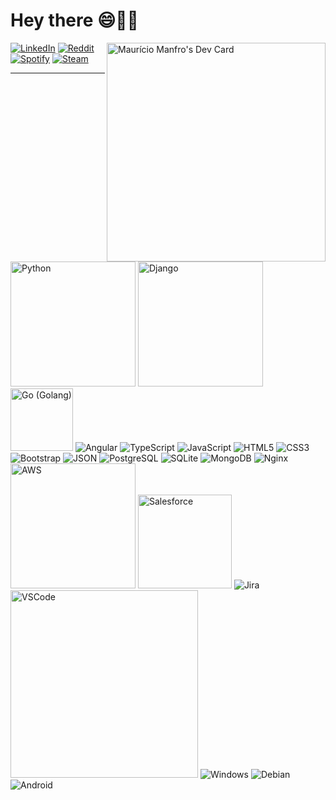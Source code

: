 # Hey there 😄🤘🏻
<a href="https://app.daily.dev/mmanfro">
    <img
        align="right"
        src="https://api.daily.dev/devcards/fb7d57eb3cdd4ffcaa95c9c477f0939f.png?r=qx5"
        width="350"
        height=""
        alt="Maurício Manfro's Dev Card"
    />
</a>
<a
    href="https://br.linkedin.com/in/mauriciomanfro?trk=profile-badge"
    target="_blank"
    ><img
        align="top"
        src="https://img.shields.io/badge/LinkedIn-0077B5?style=for-the-badge&logo=linkedin&logoColor=white"
        alt="LinkedIn"
/></a>
<a href="https://www.reddit.com/user/manfrowar" target="_blank"
    ><img
        align="top"
        src="https://img.shields.io/badge/Reddit-FF4500?style=for-the-badge&logo=reddit&logoColor=white"
        alt="Reddit"
/></a>
<a
    href="https://open.spotify.com/user/12160296631?si=7987c78bc3f94855"
    target="_blank"
    ><img
        align="top"
        src="https://img.shields.io/badge/Spotify-1ED760?&style=for-the-badge&logo=spotify&logoColor=white"
        alt="Spotify"
/></a>
<a href="https://steamcommunity.com/id/manfrowar/" target="_blank"
    ><img
        align="top"
        src="https://img.shields.io/badge/Steam-000000?style=for-the-badge&logo=steam&logoColor=white"
        alt="Steam"
/></a>
<hr />
<img
    src="https://img.shields.io/badge/Python-FFD43B?style=for-the-badge&logo=python&logoColor=blue"
    alt="Python"
    width="200"
/>
<img
    src="https://img.shields.io/badge/Django-092E20?style=for-the-badge&logo=django&logoColor=green"
    alt="Django"
    width="200"
/>
<img
    src="https://img.shields.io/badge/Go-00ADD8?style=for-the-badge&logo=go&logoColor=white"
    alt="Go (Golang)"
    width="100"
/>
<img
    src="https://img.shields.io/badge/Angular-DD0031?style=for-the-badge&logo=angular&logoColor=white"
    alt="Angular"
/>
<img
    src="https://img.shields.io/badge/TypeScript-007ACC?style=for-the-badge&logo=typescript&logoColor=white"
    alt="TypeScript"
/>
<img
    src="https://img.shields.io/badge/JavaScript-323330?style=for-the-badge&logo=javascript&logoColor=F7DF1E"
    alt="JavaScript"
/>
<img
    src="https://img.shields.io/badge/HTML5-E34F26?style=for-the-badge&logo=html5&logoColor=white"
    alt="HTML5"
/>
<img
    src="https://img.shields.io/badge/CSS3-1572B6?style=for-the-badge&logo=css3&logoColor=white"
    alt="CSS3"
/>
<img
    src="https://img.shields.io/badge/Bootstrap-563D7C?style=for-the-badge&logo=bootstrap&logoColor=white"
    alt="Bootstrap"
/>
<img
    src="https://img.shields.io/badge/json-5E5C5C?style=for-the-badge&logo=json&logoColor=white"
    alt="JSON"
/>
<img
    src="https://img.shields.io/badge/PostgreSQL-316192?style=for-the-badge&logo=postgresql&logoColor=white"
    alt="PostgreSQL"
/>
<img
    src="https://img.shields.io/badge/SQLite-07405E?style=for-the-badge&logo=sqlite&logoColor=white"
    alt="SQLite"
/>
<img
    src="https://img.shields.io/badge/MongoDB-4EA94B?style=for-the-badge&logo=mongodb&logoColor=white"
    alt="MongoDB"
/>
<img
    src="https://img.shields.io/badge/Nginx-009639?style=for-the-badge&logo=nginx&logoColor=white"
    alt="Nginx"
/>
<img
    src="https://img.shields.io/badge/Amazon_AWS-FF9900?style=for-the-badge&logo=amazonaws&logoColor=white"
    alt="AWS"
    width="200"
/>
<img
    src="https://img.shields.io/badge/Salesforce-00A1E0?style=for-the-badge&logo=Salesforce&logoColor=white"
    alt="Salesforce"
    width="150"
/>
<img
    src="https://img.shields.io/badge/Jira-0052CC?style=for-the-badge&logo=Jira&logoColor=white"
    alt="Jira"
/>
<img
    src="https://img.shields.io/badge/Visual_Studio_Code-0078D4?style=for-the-badge&logo=visual%20studio%20code&logoColor=white"
    alt="VSCode"
    width="300"
/>
<img
    src="https://img.shields.io/badge/Windows-0078D6?style=for-the-badge&logo=windows&logoColor=white"
    alt="Windows"
/>
<img
    src="https://img.shields.io/badge/Debian-A81D33?style=for-the-badge&logo=debian&logoColor=white"
    alt="Debian"
/>
<img
    src="https://img.shields.io/badge/Android-3DDC84?style=for-the-badge&logo=android&logoColor=white"
    alt="Android"
/>
